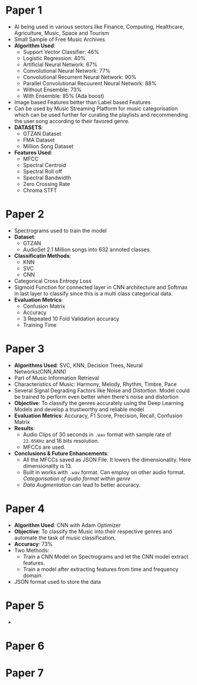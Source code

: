 # Paper 1
- AI being used in various sectors like Finance, Computing, Healthcare, Agriculture, Music, Space and Tourism
- Small Sample of Free Music Archives
- **Algorithm Used**:
    - Support Vector Classifier: 46%
    - Logistic Regression: 40%
    - Artificial Neural Network: 67%
    - Convolutional Neural Network: 77%
    - Convolutional Recurrent Neural Network: 90%
    - Parallel Convolutional Recuurent Neural Network: 88%
    - Without Ensemble: 73%
    - With Ensemble: 85% (Ada boost)
- Image based Features better than Label based Features
- Can be used by Music Streaming Platform for music categorisation which can be used further for curating the playlists and recommending the user song according to their favored genre.
- **DATASETS**:
    - GTZAN Dataset
    - FMA Dataset
    - Million Song Dataset
- **Features Used**:
    - MFCC
    - Spectral Centroid
    - Spectral Roll off 
    - Spectral Bandwidth
    - Zero Crossing Rate
    - Chroma STFT

# Paper 2
- Spectrograms used to train the model
- **Dataset**:
    - GTZAN
    - AudioSet 2.1 Million songs into 632 annoted classes.
- **Classificatin Methods**:
    - KNN
    - SVC
    - CNN
- Categorical Cross Entropy Loss
- Sigmoid Function for connected layer in CNN architecture and Softmax in last layer to classify since this is a multi class categorical data.
- **Evaluation Metrics**:
    - Confusion Matrix
    - Accuracy
    - 3 Repeated 10 Fold Validation accuracy
    - Training Time

# Paper 3
- **Algorithms Used**: SVC, KNN, Decision Trees, Neural Networks(CNN,ANN)
- Part of Music Information Retrieval
- Characteristics of Music: Harmony, Melody, Rhythm, Timbre, Pace
- Several Signal Degrading Factors like Noise and Distortion. Model could be trained to perform even better when there's noise and distortion
- **Objective**: To classify the genres accurately using the Deep Learning Models and develop a trustworthy and reliable model
- **Evaluation Metrics**: Accuracy, F1 Score, Precision, Recall, Confusion Matrix
- **Results**:
    - Audio Clips of 30 seconds in `.wav` format with sample rate of `22.05KHz` and 16 bits resolution.
    - MFCCs are used.
- **Conclusions & Future Enhancements**:
    - All the MFCCs saved as JSON File. It lowers the dimensionality. Here dimensionality is 13.
    - Built in works with `.wav` format. Can employ on other audio format. *Categorisation of audio format within genre*
    - *Data Augmentation* can lead to better accuracy.

# Paper 4
- **Algorithm Used**: CNN with Adam Optimizer
- **Objective**: To classify the Music into their respective genres and automate the task of music classification.
- **Accuracy**: 73%
- Two Methods:
    - Train a CNN Model on Spectrograms and let the CNN model extract features.
    - Train a model after extracting features from time and frequency domain.
- JSON format used to store the data
# Paper 5
- 

# Paper 6


# Paper 7